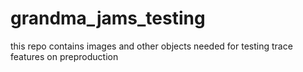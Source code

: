 # grandma_jams_testing
this repo contains images and other objects needed for testing trace features on preproduction
